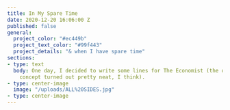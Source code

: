 ```yaml
---
title: In My Spare Time
date: 2020-12-20 16:06:00 Z
published: false
general:
  project_color: "#ec449b"
  project_text_color: "#99f443"
  project_details: "& when I have spare time"
sections:
- type: text
  body: One day, I decided to write some lines for The Economist (the out-of-home
    concept turned out pretty neat, I think).
- type: center-image
  image: "/uploads/ALL%20SIDES.jpg"
- type: center-image
---
```



